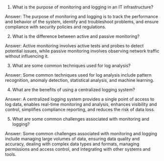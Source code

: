 1. What is the purpose of monitoring and logging in an IT infrastructure? 

Answer: The purpose of monitoring and logging is to track the performance and behavior of the system, identify and troubleshoot problems, and ensure compliance with security policies and regulations.

2. What is the difference between active and passive monitoring? 

Answer: Active monitoring involves active tests and probes to detect potential issues, while passive monitoring involves observing network traffic without influencing it.

3. What are some common techniques used for log analysis? 

Answer: Some common techniques used for log analysis include pattern recognition, anomaly detection, statistical analysis, and machine learning.

4. What are the benefits of using a centralized logging system? 

Answer: A centralized logging system provides a single point of access to log data, enables real-time monitoring and analysis, enhances visibility and control, simplifies compliance reporting, and reduces the risk of data loss.

5. What are some common challenges associated with monitoring and logging? 

Answer: Some common challenges associated with monitoring and logging include managing large volumes of data, ensuring data quality and accuracy, dealing with complex data types and formats, managing permissions and access control, and integrating with other systems and tools.